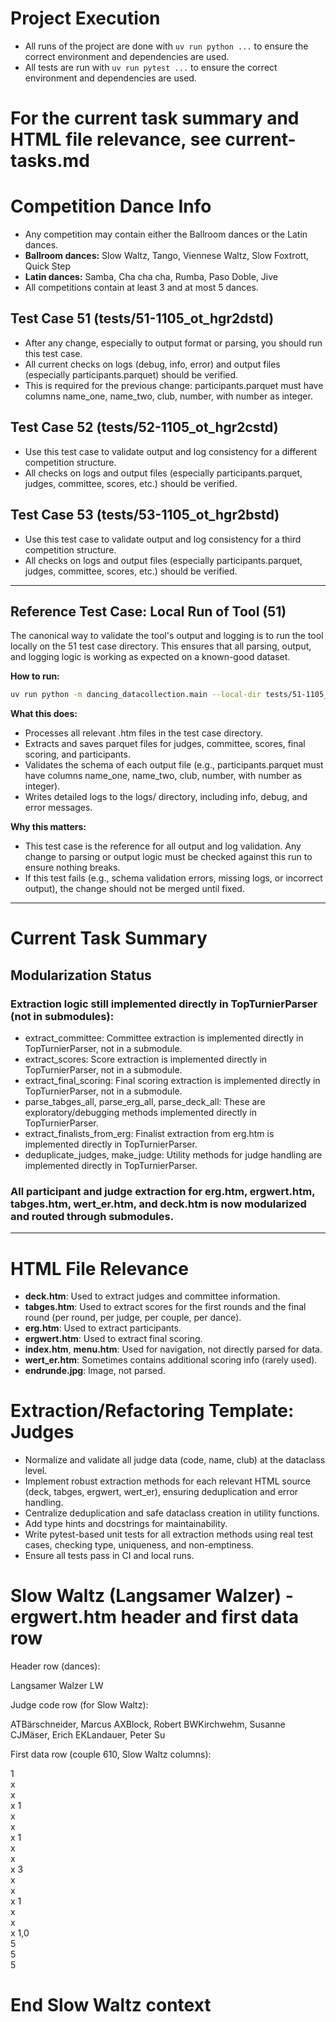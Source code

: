 # Project Execution
- All runs of the project are done with `uv run python ...` to ensure the correct environment and dependencies are used.
- All tests are run with `uv run pytest ...` to ensure the correct environment and dependencies are used.

# For the current task summary and HTML file relevance, see current-tasks.md

# Competition Dance Info
- Any competition may contain either the Ballroom dances or the Latin dances.
- **Ballroom dances:** Slow Waltz, Tango, Viennese Waltz, Slow Foxtrott, Quick Step
- **Latin dances:** Samba, Cha cha cha, Rumba, Paso Doble, Jive
- All competitions contain at least 3 and at most 5 dances.

## Test Case 51 (tests/51-1105_ot_hgr2dstd)
- After any change, especially to output format or parsing, you should run this test case.
- All current checks on logs (debug, info, error) and output files (especially participants.parquet) should be verified.
- This is required for the previous change: participants.parquet must have columns name_one, name_two, club, number, with number as integer.

## Test Case 52 (tests/52-1105_ot_hgr2cstd)
- Use this test case to validate output and log consistency for a different competition structure.
- All checks on logs and output files (especially participants.parquet, judges, committee, scores, etc.) should be verified.

## Test Case 53 (tests/53-1105_ot_hgr2bstd)
- Use this test case to validate output and log consistency for a third competition structure.
- All checks on logs and output files (especially participants.parquet, judges, committee, scores, etc.) should be verified.

---

## Reference Test Case: Local Run of Tool (51)

The canonical way to validate the tool's output and logging is to run the tool locally on the 51 test case directory. This ensures that all parsing, output, and logging logic is working as expected on a known-good dataset.

**How to run:**

```sh
uv run python -m dancing_datacollection.main --local-dir tests/51-1105_ot_hgr2dstd
```

**What this does:**
- Processes all relevant .htm files in the test case directory.
- Extracts and saves parquet files for judges, committee, scores, final scoring, and participants.
- Validates the schema of each output file (e.g., participants.parquet must have columns name_one, name_two, club, number, with number as integer).
- Writes detailed logs to the logs/ directory, including info, debug, and error messages.

**Why this matters:**
- This test case is the reference for all output and log validation. Any change to parsing or output logic must be checked against this run to ensure nothing breaks.
- If this test fails (e.g., schema validation errors, missing logs, or incorrect output), the change should not be merged until fixed.

---

# Current Task Summary

## Modularization Status

### Extraction logic still implemented directly in TopTurnierParser (not in submodules):
- extract_committee: Committee extraction is implemented directly in TopTurnierParser, not in a submodule.
- extract_scores: Score extraction is implemented directly in TopTurnierParser, not in a submodule.
- extract_final_scoring: Final scoring extraction is implemented directly in TopTurnierParser, not in a submodule.
- parse_tabges_all, parse_erg_all, parse_deck_all: These are exploratory/debugging methods implemented directly in TopTurnierParser.
- extract_finalists_from_erg: Finalist extraction from erg.htm is implemented directly in TopTurnierParser.
- deduplicate_judges, make_judge: Utility methods for judge handling are implemented directly in TopTurnierParser.

### All participant and judge extraction for erg.htm, ergwert.htm, tabges.htm, wert_er.htm, and deck.htm is now modularized and routed through submodules.

---

# HTML File Relevance
- **deck.htm**: Used to extract judges and committee information.
- **tabges.htm**: Used to extract scores for the first rounds and the final round (per round, per judge, per couple, per dance).
- **erg.htm**: Used to extract participants.
- **ergwert.htm**: Used to extract final scoring.
- **index.htm**, **menu.htm**: Used for navigation, not directly parsed for data.
- **wert_er.htm**: Sometimes contains additional scoring info (rarely used).
- **endrunde.jpg**: Image, not parsed.

# Extraction/Refactoring Template: Judges
- Normalize and validate all judge data (code, name, club) at the dataclass level.
- Implement robust extraction methods for each relevant HTML source (deck, tabges, ergwert, wert_er), ensuring deduplication and error handling.
- Centralize deduplication and safe dataclass creation in utility functions.
- Add type hints and docstrings for maintainability.
- Write pytest-based unit tests for all extraction methods using real test cases, checking type, uniqueness, and non-emptiness.
- Ensure all tests pass in CI and local runs.

# Slow Waltz (Langsamer Walzer) - ergwert.htm header and first data row

Header row (dances):
<TD class="td2w" colspan="6" nowrap>Langsamer Walzer</TD>
<TD class="td2ww">LW</TD>

Judge code row (for Slow Waltz):
<TD class="td2w">AT<span class="tooltip2w">B&auml;rschneider, Marcus</span></TD>
<TD class="td2w">AX<span class="tooltip2w">Block, Robert</span></TD>
<TD class="td2w">BW<span class="tooltip2w">Kirchwehm, Susanne</span></TD>
<TD class="td2w">CJ<span class="tooltip2w">M&auml;ser, Erich</span></TD>
<TD class="td2w">EK<span class="tooltip2w">Landauer, Peter</span></TD>
<TD class="td2www">Su</TD>

First data row (couple 610, Slow Waltz columns):
<TD class="td5w tcol1">1<br>x<br>x<br>x</TD>
<TD class="td5w tcol1">1<br>x<br>x<br>x</TD>
<TD class="td5w tcol1">1<br>x<br>x<br>x</TD>
<TD class="td5w tcol1">3<br>x<br>x<br>x</TD>
<TD class="td5w tcol1">1<br>x<br>x<br>x</TD>
<TD class="td3www">1,0<br>5<br>5<br>5</TD>

# End Slow Waltz context
